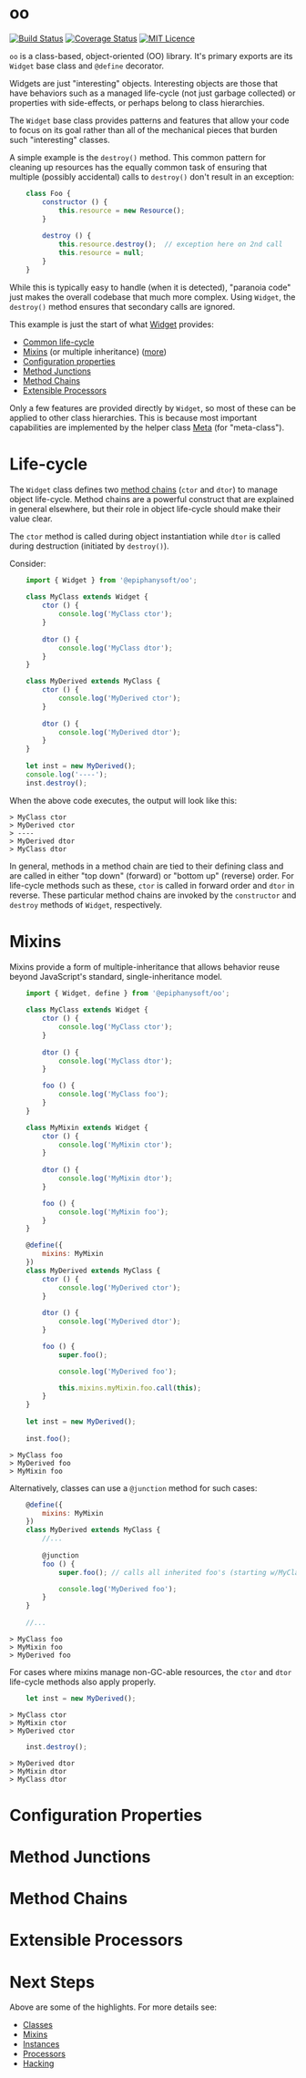 # oo
[![Build Status](https://travis-ci.org/EpiphanySoft/oo.svg?branch=master)](https://travis-ci.org/EpiphanySoft/oo)
[![Coverage Status](https://coveralls.io/repos/github/EpiphanySoft/oo/badge.svg?branch=master)](https://coveralls.io/github/EpiphanySoft/oo?branch=master)
[![MIT Licence](https://badges.frapsoft.com/os/mit/mit.svg?v=103)](https://opensource.org/licenses/mit-license.php)

`oo` is a class-based, object-oriented (OO) library. It's primary exports are its `Widget`
base class and `@define` decorator.

Widgets are just "interesting" objects. Interesting objects are those that have behaviors
such as a managed life-cycle (not just garbage collected) or properties with side-effects,
or perhaps belong to class hierarchies.

The `Widget` base class provides patterns and features that allow your code to focus on
its goal rather than all of the mechanical pieces that burden such "interesting" classes.

A simple example is the `destroy()` method. This common pattern for cleaning up resources
has the equally common task of ensuring that multiple (possibly accidental) calls to
`destroy()` don't result in an exception:

```javascript
    class Foo {
        constructor () {
            this.resource = new Resource();
        }
        
        destroy () {
            this.resource.destroy();  // exception here on 2nd call
            this.resource = null;
        }
    }
```

While this is typically easy to handle (when it is detected), "paranoia code" just makes
the overall codebase that much more complex. Using `Widget`, the `destroy()` method ensures
that secondary calls are ignored.

This example is just the start of what [Widget](./docs/Widget.md) provides:

 - [Common life-cycle](#_lifecycle)
 - [Mixins](#_mixins) (or multiple inheritance) ([more](./docs/Mixins.md))
 - [Configuration properties](#_configs)
 - [Method Junctions](#_junctions)
 - [Method Chains](#_chains)
 - [Extensible Processors](#_processors)

Only a few features are provided directly by `Widget`, so most of these can be applied to
other class hierarchies. This is because most important capabilities are implemented by
the helper class [Meta](./docs/Meta.md) (for "meta-class").

<a name="_lifecycle">

# Life-cycle

The `Widget` class defines two [method chains](#_chains) (`ctor` and `dtor`) to manage
object life-cycle. Method chains are a powerful construct that are explained in general
elsewhere, but their role in object life-cycle should make their value clear.

The `ctor` method is called during object instantiation while `dtor` is called during
destruction (initiated by `destroy()`).

Consider:

```javascript
    import { Widget } from '@epiphanysoft/oo';
    
    class MyClass extends Widget {
        ctor () {
            console.log('MyClass ctor');
        }
        
        dtor () {
            console.log('MyClass dtor');
        }
    }

    class MyDerived extends MyClass {
        ctor () {
            console.log('MyDerived ctor');
        }
        
        dtor () {
            console.log('MyDerived dtor');
        }
    }
    
    let inst = new MyDerived();
    console.log('----');
    inst.destroy();
```

When the above code executes, the output will look like this:
    
    > MyClass ctor
    > MyDerived ctor
    > ----
    > MyDerived dtor
    > MyClass dtor

In general, methods in a method chain are tied to their defining class and are called in
either "top down" (forward) or "bottom up" (reverse) order. For life-cycle methods such as
these, `ctor` is called in forward order and `dtor` in reverse. These particular method
chains are invoked by the `constructor` and `destroy` methods of `Widget`, respectively.

<a name="_mixins">

# Mixins

Mixins provide a form of multiple-inheritance that allows behavior reuse beyond JavaScript's
standard, single-inheritance model.

```javascript
    import { Widget, define } from '@epiphanysoft/oo';
    
    class MyClass extends Widget {
        ctor () {
            console.log('MyClass ctor');
        }
        
        dtor () {
            console.log('MyClass dtor');
        }

        foo () {
            console.log('MyClass foo');
        }
    }

    class MyMixin extends Widget {
        ctor () {
            console.log('MyMixin ctor');
        }
        
        dtor () {
            console.log('MyMixin dtor');
        }

        foo () {
            console.log('MyMixin foo');
        }
    }

    @define({
        mixins: MyMixin
    })
    class MyDerived extends MyClass {
        ctor () {
            console.log('MyDerived ctor');
        }
        
        dtor () {
            console.log('MyDerived dtor');
        }

        foo () {
            super.foo();

            console.log('MyDerived foo');

            this.mixins.myMixin.foo.call(this);
        }
    }
    
    let inst = new MyDerived();
    
    inst.foo();
```
    
    > MyClass foo
    > MyDerived foo
    > MyMixin foo

Alternatively, classes can use a `@junction` method for such cases:

```javascript
    @define({
        mixins: MyMixin
    })
    class MyDerived extends MyClass {
        //...
        
        @junction
        foo () {
            super.foo(); // calls all inherited foo's (starting w/MyClass)

            console.log('MyDerived foo');
        }
    }
    
    //...
```
    
    > MyClass foo
    > MyMixin foo
    > MyDerived foo

For cases where mixins manage non-GC-able resources, the `ctor` and `dtor` life-cycle
methods also apply properly. 

```javascript
    let inst = new MyDerived();
```
    
    > MyClass ctor
    > MyMixin ctor
    > MyDerived ctor

```javascript
    inst.destroy();
```
    
    > MyDerived dtor
    > MyMixin dtor
    > MyClass dtor

<a name="_configs">

# Configuration Properties

<a name="_junctions">

# Method Junctions

<a name="_chains">

# Method Chains

<a name="_processors">

# Extensible Processors

# Next Steps

Above are some of the highlights. For more details see:
 
 - [Classes](./docs/Classes.md)
 - [Mixins](./docs/Mixins.md)
 - [Instances](./docs/Instances.md)
 - [Processors](./docs/Processors.md)
 - [Hacking](./docs/dev.md)

